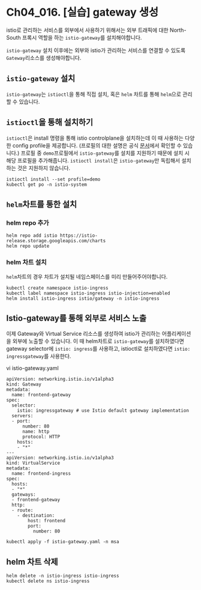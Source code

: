 # Ch04_016. [실습] gateway 생성
istio로 관리하는 서비스를 외부에서 사용하기 위해서는 외부 트래픽에 대한 North-South 프록시 역할을 하는 `istio-gateway`를 설치해야합니다. 

`istio-gateway` 설치 이후에는 외부와 istio가 관리하는 서비스를 연결할 수 있도록 `Gateway`리소스를 생성해야합니다.

## `istio-gateway` 설치
`istio-gateway`는 `istioctl`을 통해 직접 설치, 혹은 `helm` 차트를 통해 `helm`으로 관리할 수 있습니다.

## `istioctl`을 통해 설치하기
`istioctl`은 install 명령을 통해 istio controlplane을 설치하는데 이 때 사용하는 다양한 config profile을 제공합니다. (프로필의 대한 설명은 공식 [문서](https://istio.io/latest/docs/setup/additional-setup/config-profiles/)에서 확인할 수 있습니다.)
프로필 중 `demo`프로필에서 `istio-gateway`를 설치를 지원하기 때문에 설치 시 해당 프로필을 추가해줍니다. `istioctl install`은 `istio-gateway`만 독립해서 설치하는 것은 지원하지 않습니다.
```
istioctl install --set profile=demo
kubectl get po -n istio-system
```

## `helm`차트를 통한 설치
### helm repo 추가
```
helm repo add istio https://istio-release.storage.googleapis.com/charts
helm repo update
```

### helm 차트 설치
`helm`차트의 경우 차트가 설치될 네임스페이스를 미리 만들어주어야합니다. 
```
kubectl create namespace istio-ingress
kubectl label namespace istio-ingress istio-injection=enabled
helm install istio-ingress istio/gateway -n istio-ingress 
```

## Istio-gateway를 통해 외부로 서비스 노출
이제 Gateway와 Virtual Service 리소스를 생성하여 istio가 관리하는 어플리케이션을 외부에 노출할 수 있습니다. 이 때 helm차트로 `istio-gateway`를 설치하였다면 gateway selector에 `istio: ingress`를 사용하고, istioctl로 설치하였다면 `istio: ingressgateway`를 사용한다.

vi istio-gateway.yaml
```
apiVersion: networking.istio.io/v1alpha3
kind: Gateway
metadata:
  name: frontend-gateway
spec:
  selector:
    istio: ingressgateway # use Istio default gateway implementation
  servers:
  - port:
      number: 80
      name: http
      protocol: HTTP
    hosts:
    - "*"
---
apiVersion: networking.istio.io/v1alpha3
kind: VirtualService
metadata:
  name: frontend-ingress
spec:
  hosts:
  - "*"
  gateways:
  - frontend-gateway
  http:
  - route:
    - destination:
        host: frontend
        port:
          number: 80
```

```
kubectl apply -f istio-gateway.yaml -n msa
```

##  helm 차트 삭제
```
helm delete -n istio-ingress istio-ingress
kubectl delete ns istio-ingress
```
